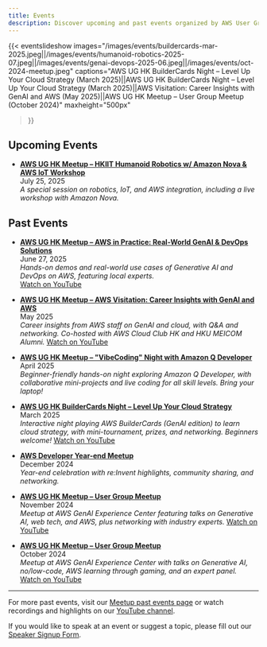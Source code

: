 ```yaml
---
title: Events
description: Discover upcoming and past events organized by AWS User Group Hong Kong.
---
```


{{< eventslideshow 
images="/images/events/buildercards-mar-2025.jpeg||/images/events/humanoid-robotics-2025-07.jpeg||/images/events/genai-devops-2025-06.jpeg||/images/events/oct-2024-meetup.jpeg"
captions="AWS UG HK BuilderCards Night – Level Up Your Cloud Strategy (March 2025)||AWS UG HK BuilderCards Night – Level Up Your Cloud Strategy (March 2025)||AWS Visitation: Career Insights with GenAI and AWS (May 2025)||AWS UG HK Meetup – User Group Meetup (October 2024)"
maxheight="500px"
>}}

## Upcoming Events

- [**AWS UG HK Meetup – HKIIT Humanoid Robotics w/ Amazon Nova & AWS IoT Workshop**](https://www.meetup.com/hong-kong-amazon-aws-user-group/events/309238280/)  
  July 25, 2025  
  *A special session on robotics, IoT, and AWS integration, including a live workshop with Amazon Nova.*  
  <!-- YouTube link for July 2025 not found, please update if available. -->

## Past Events

- [**AWS UG HK Meetup – AWS in Practice: Real-World GenAI & DevOps Solutions**](https://www.meetup.com/hong-kong-amazon-aws-user-group/events/308534590/)  
  June 27, 2025  
  *Hands-on demos and real-world use cases of Generative AI and DevOps on AWS, featuring local experts.*  
  [Watch on YouTube](https://www.youtube.com/watch?v=PYKiJ3F-rcI)

- [**AWS UG HK Meetup – AWS Visitation: Career Insights with GenAI and AWS**](https://www.meetup.com/hong-kong-amazon-aws-user-group/events/308061663)  
  May 2025  
  *Career insights from AWS staff on GenAI and cloud, with Q&A and networking. Co-hosted with AWS Cloud Club HK and HKU MEICOM Alumni.*
  [Watch on YouTube](https://www.youtube.com/watch?v=dJyAGxy1QcI)



- [**AWS UG HK Meetup – "VibeCoding" Night with Amazon Q Developer**](https://www.meetup.com/hong-kong-amazon-aws-user-group/events/307313095)  
  April 2025  
  *Beginner-friendly hands-on night exploring Amazon Q Developer, with collaborative mini-projects and live coding for all skill levels. Bring your laptop!*
  <!-- YouTube link for April 2025 not found, please update if available. -->

- [**AWS UG HK BuilderCards Night – Level Up Your Cloud Strategy**](https://www.meetup.com/hong-kong-amazon-aws-user-group/events/306217072)  
  March 2025  
  *Interactive night playing AWS BuilderCards (GenAI edition) to learn cloud strategy, with mini-tournament, prizes, and networking. Beginners welcome!*
  [Watch on YouTube](https://www.youtube.com/watch?v=wIgVE6GS1I4)

- [**AWS Developer Year-end Meetup**](https://www.meetup.com/hong-kong-amazon-aws-user-group/events/304932626)  
  December 2024  
  *Year-end celebration with re:Invent highlights, community sharing, and networking.*

- [**AWS UG HK Meetup – User Group Meetup**](https://www.meetup.com/hong-kong-amazon-aws-user-group/events/304755577)  
  November 2024  
  *Meetup at AWS GenAI Experience Center featuring talks on Generative AI, web tech, and AWS, plus networking with industry experts.*
  [Watch on YouTube](https://www.youtube.com/watch?v=9pbNjnSNFHA)

- [**AWS UG HK Meetup – User Group Meetup**](https://www.meetup.com/hong-kong-amazon-aws-user-group/events/304141291)  
  October 2024  
  *Meetup at AWS GenAI Experience Center with talks on Generative AI, no/low-code, AWS learning through gaming, and an expert panel.*
  [Watch on YouTube](https://www.youtube.com/watch?v=y5c-mb0XV1U)

---

For more past events, visit our [Meetup past events page](https://www.meetup.com/hong-kong-amazon-aws-user-group/events/past/) or watch recordings and highlights on our [YouTube channel](https://www.youtube.com/@AWSUGHK).

If you would like to speak at an event or suggest a topic, please fill out our [Speaker Signup Form](https://docs.google.com/forms/d/e/1FAIpQLSf4EKrVcfNw-NgMMXWUm7zwBdhSAE2GzmPScTzkPdoyjggd2g/viewform?fbclid=IwZXh0bgNhZW0BMQABHfRg47tf4DkHUyowMswC0jDg7E_myE65j5hUZX1X79zrKZNsfGJiZc4ljQ_aem_avzO10z7_LeqC8G26-ITLA).